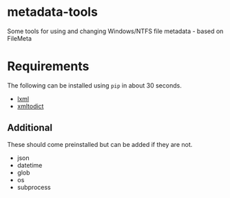 # metadata-tools
 Some tools for using and changing Windows/NTFS file metadata - based on FileMeta

 
# Requirements

The following can be installed using `pip` in about 30 seconds.

 - [lxml](https://pypi.org/project/lxml/)
 - [xmltodict](https://github.com/martinblech/xmltodict)
 
## Additional

These should come preinstalled but can be added if they are not.

 - json
 - datetime
 - glob
 - os
 - subprocess
